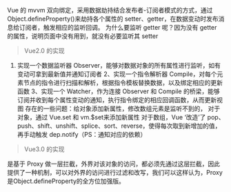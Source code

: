 Vue 的 mvvm 双向绑定，采用数据劫持结合发布者-订阅者模式的方式，通过Object.defineProperty()来劫持各个属性的 setter、getter，在数据变动时发布消息给订阅者，触发相应的监听回调。
为什么要监听 getter 呢？因为没有 getter 的属性，说明页面中没有用到，就没有必要监听其 setter

> Vue2.0 的实现

1. 实现一个数据监听器 Observer，能够对数据对象的所有属性进行监听，如有变动可拿到最新值并通知订阅者
2、实现一个指令解析器 Compile，对每个元素节点的指令进行扫描和解析，根据指令模板替换数据，以及绑定相应的更新函数
3、实现一个 Watcher，作为连接 Observer 和 Compile 的桥梁，能够订阅并收到每个属性变动的通知，执行指令绑定的相应回调函数，从而更新视图
存在的一些问题：给对象添加新属性，修改数组元素是监听不到的， 对于对象，通过 Vue.set 和 vm.$set来添加新属性 对于数组，Vue ‘改造’了 pop、push、shift、unshift、splice、sort、reverse，使得每次取到新增加的值，再手动触发 dep.notify（PS：通知对应的依赖） 

> Vue3.0 的实现 

是基于 Proxy 做一层拦截，外界对该对象的访问，都必须先通过这层拦截，因此提供了一种机制，可以对外界的访问进行过滤和改写，我们可以这样认为，Proxy是Object.defineProperty的全方位加强版。